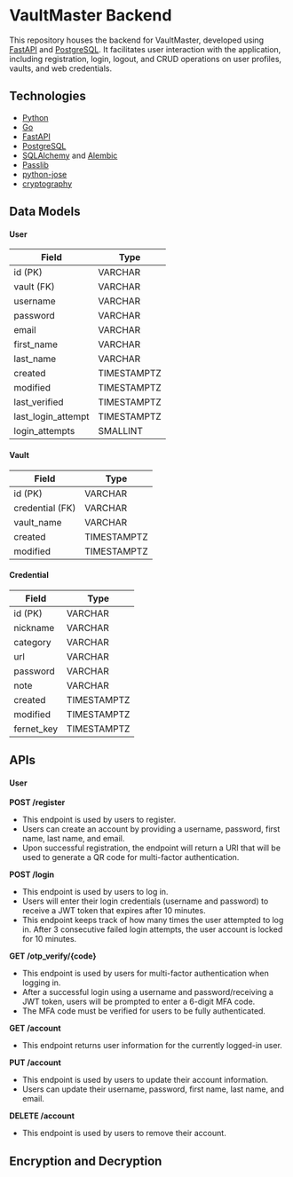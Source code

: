# VaultMaster Backend
This repository houses the backend for VaultMaster, developed using [FastAPI](https://fastapi.tiangolo.com/) and [PostgreSQL](https://www.postgresql.org/). It facilitates user interaction with the application, including registration, login, logout, and CRUD operations on user profiles, vaults, and web credentials.

## Technologies
- [Python](https://www.python.org/)
- [Go](https://go.dev/)
- [FastAPI](https://fastapi.tiangolo.com/)
- [PostgreSQL](https://www.postgresql.org/)
- [SQLAlchemy](https://www.sqlalchemy.org/) and [Alembic](https://alembic.sqlalchemy.org/en/latest/)
- [Passlib](https://github.com/glic3rinu/passlib)
- [python-jose](https://github.com/mpdavis/python-jose/tree/master)
- [cryptography](https://github.com/pyca/cryptography)

## Data Models

#### User

| **Field**           | **Type**    |
|---------------------|-------------|
| id (PK)             | VARCHAR     |
| vault (FK)          | VARCHAR     |
| username            | VARCHAR     |
| password            | VARCHAR     |
| email               | VARCHAR     |
| first_name          | VARCHAR     |
| last_name           | VARCHAR     |
| created             | TIMESTAMPTZ |
| modified            | TIMESTAMPTZ |
| last_verified       | TIMESTAMPTZ |
| last_login_attempt  | TIMESTAMPTZ |
| login_attempts      | SMALLINT    |

#### Vault

| **Field**           | **Type**    |
|---------------------|-------------|
| id (PK)             | VARCHAR     |
| credential (FK)     | VARCHAR     |
| vault_name          | VARCHAR     |
| created             | TIMESTAMPTZ |
| modified            | TIMESTAMPTZ |

#### Credential

| **Field**           | **Type**    |
|---------------------|-------------|
| id (PK)             | VARCHAR     |
| nickname            | VARCHAR     |
| category            | VARCHAR     |
| url                 | VARCHAR     |
| password            | VARCHAR     |
| note                | VARCHAR     |
| created             | TIMESTAMPTZ |
| modified            | TIMESTAMPTZ |
| fernet_key          | TIMESTAMPTZ |

## APIs

#### User

**POST /register**
- This endpoint is used by users to register.
- Users can create an account by providing a username, password, first name, last name, and email.
- Upon successful registration, the endpoint will return a URI that will be used to generate a QR code for multi-factor authentication.

**POST /login**
- This endpoint is used by users to log in.
- Users will enter their login credentials (username and password) to receive a JWT token that expires after 10 minutes.
- This endpoint keeps track of how many times the user attempted to log in. After 3 consecutive failed login attempts, the user account is locked for 10 minutes.

**GET /otp_verify/{code}**
- This endpoint is used by users for multi-factor authentication when logging in.
- After a successful login using a username and password/receiving a JWT token, users will be prompted to enter a 6-digit MFA code.
- The MFA code must be verified for users to be fully authenticated.

**GET /account**
- This endpoint returns user information for the currently logged-in user.

**PUT /account**
- This endpoint is used by users to update their account information.
- Users can update their username, password, first name, last name, and email.

**DELETE /account**
- This endpoint is used by users to remove their account.

## Encryption and Decryption
<!---
## DB setup guide
- Start the database container by running the following command.
```sh
docker compose up -d database
```
- Stamp the head
```sh
docker compose run backend alembic stamp head
```
- Enable migration by running the following command
```sh
docker compose run backend alembic revision --autogenerate -m "MESSAGE"
```
- Upgrade the head by running the following command
```sh
docker compose run backend alembic upgrade head
```
- Start the rest of the docker-compose.
```sh
docker compose up -d
```
- Navigate to the following to test out the backend APIs.
```sh
localhost:8000/docs
```
--->